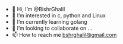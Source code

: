 - 👋 Hi, I’m @BishrGhalil
- 👀 I’m interested in c, python and Linux
- 🌱 I’m currently learning golang
- 💞️ I’m looking to collaborate on ...
- 📫 How to reach me bshrghalil@gmail.com

<!---
BishrGhalil/BishrGhalil is a ✨ special ✨ repository because its `README.md` (this file) appears on your GitHub profile.
You can click the Preview link to take a look at your changes.
--->
